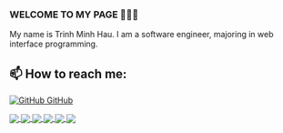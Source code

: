 ### WELCOME TO MY PAGE 👋👋👋

My name is Trinh Minh Hau. I am a software engineer, majoring in web interface programming.<br>

## 📫 How to reach me:

[![GitHub](https://i.stack.imgur.com/tskMh.png) GitHub](https://github.com/TrinhMinhHau/)

<a href="https://github.com/TrinhMinhHau/Clock">
  <!-- Change the `github-readme-stats.anuraghazra1.vercel.app` to `github-readme-stats.vercel.app`  -->
  <img align="center" src="https://github-readme-stats.anuraghazra1.vercel.app/api/pin/?username=TrinhMinhHau&repo=Clock&theme=radical" />
</a>    
<a href="https://github.com/TrinhMinhHau/Calculator">
  <!-- Change the `github-readme-stats.anuraghazra1.vercel.app` to `github-readme-stats.vercel.app`  -->
  <img align="center" src="https://github-readme-stats.anuraghazra1.vercel.app/api/pin/?username=TrinhMinhHau&repo=Calculator&theme=merko" />
</a>

<a href="https://github.com/TrinhMinhHau/Note-App/">
  <!-- Change the `github-readme-stats.anuraghazra1.vercel.app` to `github-readme-stats.vercel.app`  -->
  <img align="center" src="https://github-readme-stats.anuraghazra1.vercel.app/api/pin/?username=TrinhMinhHau&repo=Note-App&theme=gruvbox" />
</a>    
<a href="https://github.com/TrinhMinhHau/PlayerMusic/">
  <!-- Change the `github-readme-stats.anuraghazra1.vercel.app` to `github-readme-stats.vercel.app`  -->
  <img align="center" src="https://github-readme-stats.anuraghazra1.vercel.app/api/pin/?username=TrinhMinhHau&repo=PlayerMusic&theme=dark" />
</a>

<a href="https://github.com/TrinhMinhHau/Weather-App/">
  <!-- Change the `github-readme-stats.anuraghazra1.vercel.app` to `github-readme-stats.vercel.app`  -->
  <img align="center" src="https://github-readme-stats.anuraghazra1.vercel.app/api/pin/?username=TrinhMinhHau&repo=Weather-App&theme=onedark" />
</a>    
<a href="https://github.com/TrinhMinhHau/Website_QuanLy_Ban_Giay/">
  <!-- Change the `github-readme-stats.anuraghazra1.vercel.app` to `github-readme-stats.vercel.app`  -->
  <img align="center" src="https://github-readme-stats.anuraghazra1.vercel.app/api/pin/?username=TrinhMinhHau&repo=Website_QuanLy_Ban_Giay" />
</a>
